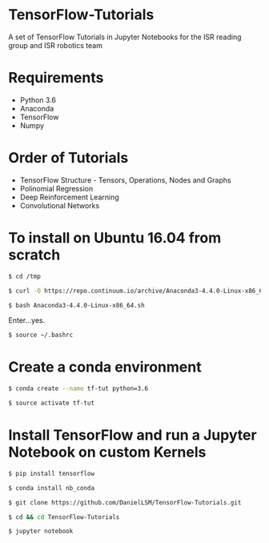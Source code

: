 # TensorFlow-Tutorials
A set of TensorFlow Tutorials in Jupyter Notebooks for the ISR reading group and ISR robotics team

# Requirements
	
- Python 3.6
- Anaconda
- TensorFlow
- Numpy

# Order of Tutorials

- TensorFlow Structure - Tensors, Operations, Nodes and Graphs
- Polinomial Regression
- Deep Reinforcement Learning
- Convolutional Networks

# To install on Ubuntu 16.04 from scratch

```bash
$ cd /tmp
```
```bash
$ curl -O https://repo.continuum.io/archive/Anaconda3-4.4.0-Linux-x86_64.sh
```
```bash
$ bash Anaconda3-4.4.0-Linux-x86_64.sh
```
Enter...yes.

```bash
$ source ~/.bashrc
```
# Create a conda environment

```bash
$ conda create --name tf-tut python=3.6
```
```bash
$ source activate tf-tut
```
# Install TensorFlow and run a Jupyter Notebook on custom Kernels

```bash
$ pip install tensorflow
```

```bash
$ conda install nb_conda
```

```bash
$ git clone https://github.com/DanielLSM/TensorFlow-Tutorials.git
```

```bash
$ cd && cd TensorFlow-Tutorials
```

```bash
$ jupyter notebook
```




